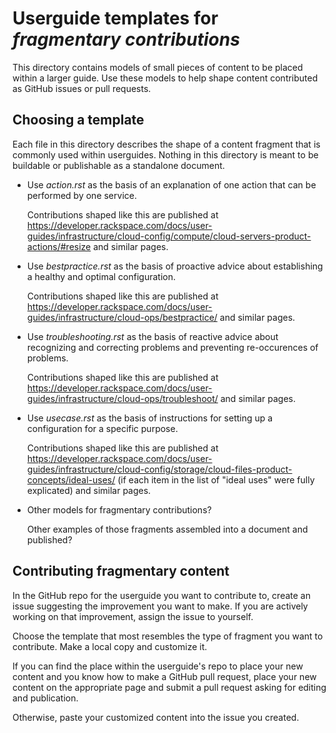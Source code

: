 Userguide templates for *fragmentary contributions*
===================================================
This directory contains models of small pieces of content to be placed within
a larger guide. Use these models to help shape content contributed as
GitHub issues or pull requests.

Choosing a template
-------------------
Each file in this directory describes the shape of a content fragment that is
commonly used within userguides.
Nothing in this directory is meant to be buildable or publishable as a standalone
document.

- Use *action.rst* as the basis of an explanation of one action that can be
  performed by one service.

  Contributions shaped like this are published at
  https://developer.rackspace.com/docs/user-guides/infrastructure/cloud-config/compute/cloud-servers-product-actions/#resize
  and similar pages.

- Use *bestpractice.rst* as the basis of proactive advice about
  establishing a healthy and optimal configuration.

  Contributions shaped like this are published at
  https://developer.rackspace.com/docs/user-guides/infrastructure/cloud-ops/bestpractice/
  and similar pages.

- Use *troubleshooting.rst* as the basis of reactive advice about
  recognizing and correcting problems and preventing re-occurences of problems.

  Contributions shaped like this are published at
  https://developer.rackspace.com/docs/user-guides/infrastructure/cloud-ops/troubleshoot/
  and similar pages.

- Use *usecase.rst* as the basis of instructions for setting up a configuration
  for a specific purpose.

  Contributions shaped like this are published at
  https://developer.rackspace.com/docs/user-guides/infrastructure/cloud-config/storage/cloud-files-product-concepts/ideal-uses/
  (if each item in the list of "ideal uses" were fully explicated)
  and similar pages.

- Other models for fragmentary contributions?

  Other examples of those fragments assembled into a document and published?

Contributing fragmentary content
--------------------------------
In the GitHub repo for the userguide you want to contribute to,
create an issue suggesting the improvement you want to make.
If you are actively working on that improvement, assign the issue to yourself.

Choose the template that most resembles the type of fragment you want to contribute.
Make a local copy and customize it.

If you can find the place within
the userguide's repo to place your new content
and you know how to make a GitHub pull request,
place your new content on the appropriate page and submit a pull request
asking for editing and publication.

Otherwise,
paste your customized content into the issue you created.
